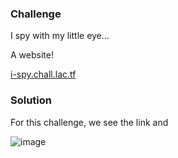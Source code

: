 ### Challenge

I spy with my little eye...

A website!

[i-spy.chall.lac.tf](https://i-spy.chall.lac.tf/)


### Solution

For this challenge, we see the link and

![image](https://github.com/user-attachments/assets/075a89e4-480f-453e-b4ab-30aeab4160a7)
